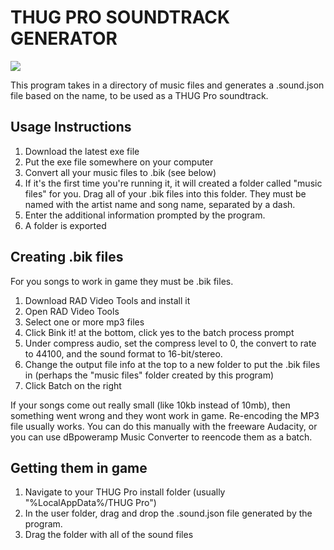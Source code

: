 # THUG PRO SOUNDTRACK GENERATOR

![](https://i.imgur.com/yjR8ZFe.png)

This program takes in a directory of music files and generates a .sound.json file based on the name, to be used as a THUG Pro soundtrack.

## Usage Instructions

1. Download the latest exe file
2. Put the exe file somewhere on your computer
3. Convert all your music files to .bik (see below)
4. If it's the first time you're running it, it will created a folder called "music files" for you. Drag all of your .bik files into this folder. They must be named with the artist name and song name, separated by a dash.
5. Enter the additional information prompted by the program.
6. A folder is exported 

## Creating .bik files

For you songs to work in game they must be .bik files. 

1. Download RAD Video Tools and install it
2. Open RAD Video Tools
3. Select one or more mp3 files
4. Click Bink it! at the bottom, click yes to the batch process prompt
5. Under compress audio, set the compress level to 0, the convert to rate to 44100, and the sound format to 16-bit/stereo.
6. Change the output file info at the top to a new folder to put the .bik files in (perhaps the "music files" folder created by this program)
7. Click Batch on the right

If your songs come out really small (like 10kb instead of 10mb), then something went wrong and they wont work in game. Re-encoding the MP3 file usually works. You can do this manually with the freeware Audacity, or you can use dBpoweramp Music Converter to reencode them as a batch.

## Getting them in game

1. Navigate to your THUG Pro install folder (usually "%LocalAppData%/THUG Pro")
2. In the user folder, drag and drop the .sound.json file generated by the program.
3. Drag the folder with all of the sound files 

